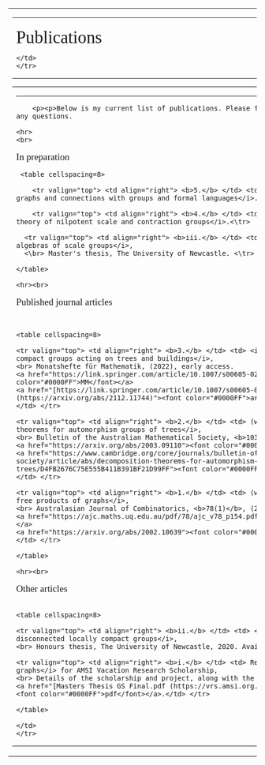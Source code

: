 <html>

<head>

<title>Publications</title>

</head>

<head>
<script type="text/javascript"
src="https://cdnjs.cloudflare.com/ajax/libs/mathjax/2.7.1/MathJax.js?config=TeX-AMS_HTML">
</script>
</head>

<body>
<table align="center"><tr><td>

<font face="georgia">
<table cellspacing=0 cellpadding=0 border=0>
    <tr>
	<td nowrap width=790>
	    <br>
	 <font style="font-size:220%">Publications</font>

	</td>
    </tr>
</table>
<table cellspacing=0 cellpadding=0 border=0>
    <tr>
	<td width=815>
<hr noshade size=3>

		<p><p>Below is my current list of publications. Please feel free to contact me if you have any questions.

    <hr>
	<br>

<font style="font-size:120%">In preparation</font>
<br>

     <table cellspacing=8>
	
        <tr valign="top"> <td align="right"> <b>5.</b> </td> <td> <i>Edge colourings of infinite graphs and connections with groups and formal languages</i>.<\tr>
      
        <tr valign="top"> <td align="right"> <b>4.</b> </td> <td> <i>The unitary representation theory of nilpotent scale and contraction groups</i>.<\tr>

      <tr valign="top"> <td align="right"> <b>iii.</b> </td> <td> <i>Representations and group algebras of scale groups</i>, 
      <\br> Master's thesis, The University of Newcastle. <\tr>
	      
    </table>

    <hr><br>


<font style="font-size:120%">Published journal articles</font>
	      
<br>

    <table cellspacing=8>
  
	<tr valign="top"> <td align="right"> <b>3.</b> </td> <td> <i>Homomorphic images of locally compact groups acting on trees and buildings</i>, 
	<br> Monatshefte für Mathematik, (2022), early access. 
	<a href="https://link.springer.com/article/10.1007/s00605-022-01690-5"><font color="#0000FF">MM</font></a> 
	<a href="[https://link.springer.com/article/10.1007/s00605-022-01690-5](https://arxiv.org/abs/2112.11744)"><font color="#0000FF">arXiv</font></a>
	</td> </tr>
	
	<tr valign="top"> <td align="right"> <b>2.</b> </td> <td> (with G. Willis) <i>Decomposition theorems for automorphism groups of trees</i>,
	<br> Bulletin of the Australian Mathematical Society, <b>103(1)</b>, (2021), 104-112. 
	<a href="https://arxiv.org/abs/2003.09110"><font color="#0000FF">arXiv</font></a> 
	<a href="https://www.cambridge.org/core/journals/bulletin-of-the-australian-mathematical-society/article/abs/decomposition-theorems-for-automorphism-groups-of-trees/D4FB2676C75E555B411B391BF21D99FF"><font color="#0000FF">BAMS</font></a>. 
	</td> </tr>
	
	<tr valign="top"> <td align="right"> <b>1.</b> </td> <td> (with S. Tornier and G. Willis) <i>On free products of graphs</i>, 
	<br> Australasian Journal of Combinatorics, <b>78(1)</b>, (2020), 154-176.  
	<a href="https://ajc.maths.uq.edu.au/pdf/78/ajc_v78_p154.pdf"><font color="#0000FF">AJC</font></a> 
	<a href="https://arxiv.org/abs/2002.10639"><font color="#0000FF">arXiv</font></a>. 
	</td> </tr>
  
    </table>
    
    <hr><br>  
<font style="font-size:120%">Other articles</font>  
<br>

    <table cellspacing=8>
	
	<tr valign="top"> <td align="right"> <b>ii.</b> </td> <td> <i>Two properties of totally disconnected locally compact groups</i>, 
	<br> Honours thesis, The University of Newcastle, 2020. Available on request. </td> </tr>
	
	<tr valign="top"> <td align="right"> <b>i.</b> </td> <td> Report on <i>Free products of graphs</i> for AMSI Vacation Research Scholarship, 
	<br> Details of the scholarship and project, along with the report, can be found at: 
	<a href="[Masters Thesis GS Final.pdf (https://vrs.amsi.org.au/student-profile-max-carter/)"><font color="#0000FF">pdf</font></a>.</td> </tr>
  
    </table>

	</td>
    </tr>

</table>

<!-- end #footer -->
</font>
</tr></td></table>
</body>

</html>
